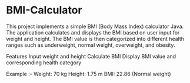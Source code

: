 # BMI-Calculator

This project implements a simple BMI (Body Mass Index) calculator Java. The application calculates and displays the BMI based on user input for weight and height. The BMI value is then categorized into different health ranges such as underweight, normal weight, overweight, and obesity.

Features
Input weight and height
Calculate BMI
Display BMI value and corresponding health category

Example :-
Weight: 70 kg
Height: 1.75 m
BMI: 22.86 (Normal weight)
